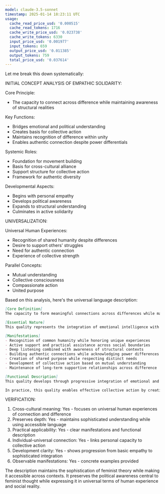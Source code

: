 ```yaml
---
model: claude-3.5-sonnet
timestamp: 2025-01-14 18:23:11 UTC
usage:
  cache_read_price_usd: '0.000515'
  cache_read_tokens: 1716
  cache_write_price_usd: '0.023738'
  cache_write_tokens: 6330
  input_price_usd: '0.001977'
  input_tokens: 659
  output_price_usd: '0.011385'
  output_tokens: 759
  total_price_usd: '0.037614'
---
```


Let me break this down systematically:

INITIAL CONCEPT ANALYSIS OF EMPATHIC SOLIDARITY:

Core Principle:
- The capacity to connect across difference while maintaining awareness of structural realities

Key Functions:
- Bridges emotional and political understanding
- Creates basis for collective action
- Maintains recognition of difference within unity
- Enables authentic connection despite power differentials

Systemic Roles:
- Foundation for movement building
- Basis for cross-cultural alliance
- Support structure for collective action
- Framework for authentic diversity

Developmental Aspects:
- Begins with personal empathy
- Develops political awareness
- Expands to structural understanding
- Culminates in active solidarity

UNIVERSALIZATION:

Universal Human Experiences:
- Recognition of shared humanity despite differences
- Desire to support others' struggles
- Need for authentic connection
- Experience of collective strength

Parallel Concepts:
- Mutual understanding
- Collective consciousness
- Compassionate action
- United purpose

Based on this analysis, here's the universal language description:

```markdown
[Core Definition]
The capacity to form meaningful connections across differences while maintaining awareness of both shared humanity and distinct experiences, combining emotional understanding with practical support and collective action. This quality enables authentic bridges between different life experiences while honoring both unity and uniqueness.

[Essential Nature]
This quality represents the integration of emotional intelligence with social awareness, enabling deep understanding across different life experiences while maintaining clear recognition of both commonalities and differences. It manifests as the ability to feel with others while understanding the broader context of their experience, combining heart-centered connection with clear-eyed awareness of social realities. This integration creates the foundation for meaningful collective action that honors both shared humanity and distinct experiences.

[Manifestations]
- Recognition of common humanity while honoring unique experiences
- Active support and practical assistance across social boundaries
- Deep listening combined with awareness of structural contexts
- Building authentic connections while acknowledging power differences
- Creation of shared purpose while respecting distinct needs
- Development of collective action based on mutual understanding
- Maintenance of long-term supportive relationships across difference

[Functional Description]
This quality develops through progressive integration of emotional and social understanding. It begins with basic empathy and expands through growing awareness of social contexts and structural realities. As it matures, it enables increasingly sophisticated navigation of both personal connection and collective action, creating bridges that honor both unity and difference. The development process involves continuous expansion of perspective while maintaining authentic emotional connection.

In practice, this quality enables effective collective action by creating authentic bonds across social divisions. It manifests in the ability to build lasting alliances, support others' struggles while honoring their autonomy, and create movements that draw strength from diversity. This capacity proves essential in addressing shared challenges while respecting distinct experiences and needs, forming the foundation for genuine cooperation across social boundaries.
```

VERIFICATION:
1. Cross-cultural meaning: Yes - focuses on universal human experiences of connection and difference
2. Preserves depth: Yes - maintains sophisticated understanding while using accessible language
3. Practical applicability: Yes - clear manifestations and functional description
4. Individual-universal connection: Yes - links personal capacity to collective action
5. Development clarity: Yes - shows progression from basic empathy to sophisticated integration
6. Observable manifestations: Yes - concrete examples provided

The description maintains the sophistication of feminist theory while making it accessible across contexts. It preserves the political awareness central to feminist thought while expressing it in universal terms of human experience and social reality.